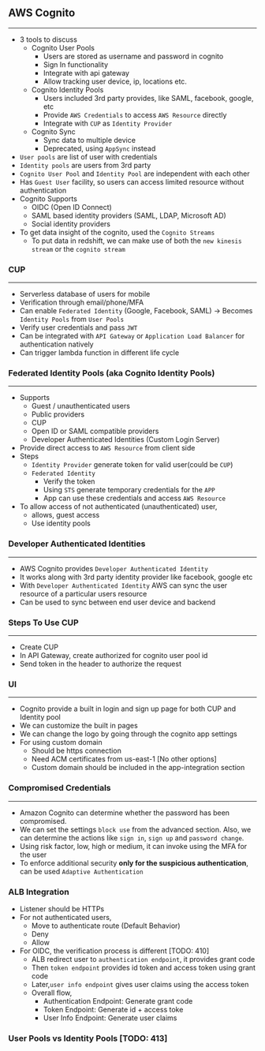 ## AWS Cognito

---

- 3 tools to discuss
  - Cognito User Pools
    - Users are stored as username and password in cognito
    - Sign In functionality
    - Integrate with api gateway
    - Allow tracking user device, ip, locations etc.
  - Cognito Identity Pools
    - Users included 3rd party provides, like SAML, facebook, google, etc
    - Provide `AWS Credentials` to access `AWS Resource` directly
    - Integrate with `CUP` as `Identity Provider`
  - Cognito Sync
    - Sync data to multiple device
    - Deprecated, using `AppSync` instead
- `User pools` are list of user with credentials
- `Identity pools` are users from 3rd party
- `Cognito User Pool` and `Identity Pool` are independent with each other
- Has `Guest User` facility, so users can access limited resource without authentication
- Cognito Supports
  - OIDC (Open ID Connect)
  - SAML based identity providers (SAML, LDAP, Microsoft AD)
  - Social identity providers
- To get data insight of the cognito, used the `Cognito Streams`
  - To put data in redshift, we can make use of both the `new kinesis stream` or the `cognito stream`

### CUP

---

- Serverless database of users for mobile
- Verification through email/phone/MFA
- Can enable `Federated Identity` (Google, Facebook, SAML) -> Becomes `Identity Pools` from `User Pools`
- Verify user credentials and pass `JWT`
- Can be integrated with `API Gateway` or `Application Load Balancer` for authentication natively
- Can trigger lambda function in different life cycle

### Federated Identity Pools (aka Cognito Identity Pools)

---

- Supports
  - Guest / unauthenticated users
  - Public providers
  - CUP
  - Open ID or SAML compatible providers
  - Developer Authenticated Identities (Custom Login Server)
- Provide direct access to `AWS Resource` from client side
- Steps
  - `Identity Provider` generate token for valid user(could be `CUP`)
  - `Federated Identity`
    - Verify the token
    - Using `STS` generate temporary credentials for the `APP`
    - App can use these credentials and access `AWS Resource`
- To allow access of not authenticated (unauthenticated) user, 
  - allows, guest access
  - Use identity pools

### Developer Authenticated Identities

---

- AWS Cognito provides `Developer Authenticated Identity`
- It works along with 3rd party identity provider like facebook, google etc
- With `Developer Authenticated Identity` AWS can sync the user resource of a particular users resource
- Can be used to sync between end user device and backend

### Steps To Use CUP

---

- Create CUP
- In API Gateway, create authorized for cognito user pool id
- Send token in the header to authorize the request

### UI

---

- Cognito provide a built in login and sign up page for both CUP and Identity pool
- We can customize the built in pages
- We can change the logo by going through the cognito app settings
- For using custom domain
  - Should be https connection
  - Need ACM certificates from us-east-1 [No other options]
  - Custom domain should be included in the app-integration section

### Compromised Credentials

---

- Amazon Cognito can determine whether the password has been compromised.
- We can set the settings `block use` from the advanced section. Also, we can determine the actions like `sign in`, `sign up` and `password change`.
- Using risk factor, low, high or medium, it can invoke using the MFA for the user
- To enforce additional security **only for the suspicious authentication**, can be used `Adaptive Authentication`

### ALB Integration

- Listener should be HTTPs
- For not authenticated users,
  - Move to authenticate route (Default Behavior)
  - Deny
  - Allow
- For OIDC, the verification process is different [TODO: 410]
  - ALB redirect user to `authentication endpoint`, it provides grant code
  - Then `token endpoint` provides id token and access token using grant code
  - Later,`user info endpoint` gives user claims using the access token
  - Overall flow,
    - Authentication Endpoint: Generate grant code
    - Token Endpoint: Generate id + access toke
    - User Info Endpoint: Generate user claims

### User Pools vs Identity Pools [TODO: 413]
